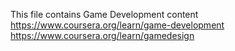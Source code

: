 This file contains Game Development content
https://www.coursera.org/learn/game-development
https://www.coursera.org/learn/gamedesign

